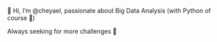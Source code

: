👋 Hi, I’m @cheyael, passionate about Big Data Analysis (with Python of course 💞️)

Always seeking for more challenges 👀

<!---
cheyael/cheyael is a ✨ special ✨ repository because its `README.md` (this file) appears on your GitHub profile.
You can click the Preview link to take a look at your changes.
--->
